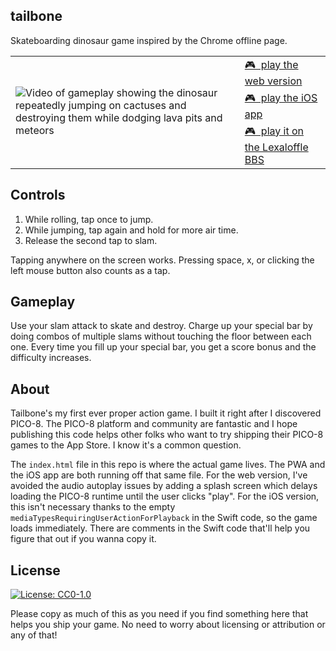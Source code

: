 tailbone
--------

Skateboarding dinosaur game inspired by the Chrome offline page.

<table>
  <tbody>
    <tr>
      <td rowspan="3">
        <img
          alt="Video of gameplay showing the dinosaur repeatedly jumping on cactuses and destroying them while dodging lava pits and meteors"
          src="https://hen.cat/tailbone/videos/demo-128x128.gif"
        />
      </td>
      <td>
        <a href="https://hen.cat/tailbone">
          🎮 &nbsp;play the web version
        </a>
      </td>
    </tr>
    <tr>
      <td>
        <a href="https://apps.apple.com/us/app/tailbone/id1391852488">
          🎮 &nbsp;play the iOS app
        </a>
      </td>
    </tr>
    <tr>
      <td>
        <a href="https://www.lexaloffle.com/bbs/?tid=39335">
          🎮 &nbsp;play it on the Lexaloffle BBS
        </a>
      </td>
    </tr>
  </tbody>
</table>

Controls
--------

1. While rolling, tap once to jump.
2. While jumping, tap again and hold for more air time.
3. Release the second tap to slam.

Tapping anywhere on the screen works. Pressing space, x, or clicking the left
mouse button also counts as a tap.

Gameplay
--------

Use your slam attack to skate and destroy. Charge up your special bar by doing
combos of multiple slams without touching the floor between each one. Every time
you fill up your special bar, you get a score bonus and the difficulty
increases.

About
-----

Tailbone's my first ever proper action game. I built it right after I discovered
PICO-8. The PICO-8 platform and community are fantastic and I hope publishing
this code helps other folks who want to try shipping their PICO-8 games to the
App Store. I know it's a common question.

The `index.html` file in this repo is where the actual game lives. The PWA and
the iOS app are both running off that same file. For the web version, I've
avoided the audio autoplay issues by adding a splash screen which delays loading
the PICO-8 runtime until the user clicks "play". For the iOS version, this isn't
necessary thanks to the empty `mediaTypesRequiringUserActionForPlayback` in the
Swift code, so the game loads immediately. There are comments in the Swift code
that'll help you figure that out if you wanna copy it.

License
-------

[![License: CC0-1.0](https://licensebuttons.net/l/zero/1.0/80x15.png)](http://creativecommons.org/publicdomain/zero/1.0/)

Please copy as much of this as you need if you find something here that helps
you ship your game. No need to worry about licensing or attribution or any of
that!

